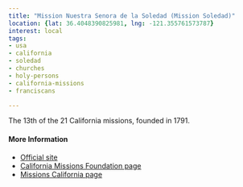 ```yaml
---
title: "Mission Nuestra Senora de la Soledad (Mission Soledad)"
location: {lat: 36.4048390825981, lng: -121.355761573787}
interest: local
tags:
- usa
- california
- soledad
- churches
- holy-persons
- california-missions
- franciscans

---
```



The 13th of the 21 California missions, founded in 1791.

#### More Information

* [Official site](http://missionsoledad.com/)
* [California Missions Foundation page](https://californiamissionsfoundation.org/mission-la-soledad/)
* [Missions California page](https://www.missionscalifornia.com/missions/nuestra-senora-de-la-soledad/)





